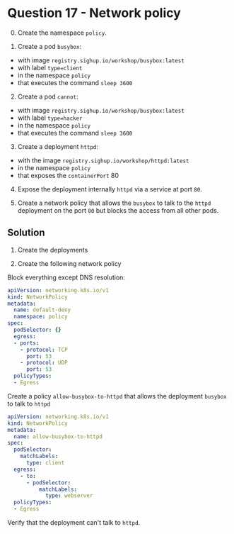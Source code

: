 # Question 17 - Network policy

0. Create the namespace `policy`.

1. Create a pod `busybox`:
  
- with image `registry.sighup.io/workshop/busybox:latest`
- with label `type=client`
- in the namespace `policy`
- that executes the command `sleep 3600`

2. Create a pod `cannot`:

- with image `registry.sighup.io/workshop/busybox:latest`
- with label `type=hacker`
- in the namespace `policy`
- that executes the command `sleep 3600`

3. Create a deployment `httpd`:

- with the image `registry.sighup.io/workshop/httpd:latest`
- in the namespace `policy`
- that exposes the `containerPort` 80

4. Expose the deployment internally `httpd` via a service at port `80`.

5. Create a network policy that allows the `busybox` to talk to the `httpd` deployment on the port `80` but blocks the access from all other pods.

## Solution

1. Create the deployments

2. Create the following network policy

Block everything except DNS resolution:

```yaml
apiVersion: networking.k8s.io/v1
kind: NetworkPolicy
metadata:
  name: default-deny
  namespace: policy
spec:
  podSelector: {}
  egress:
  - ports:
    - protocol: TCP
      port: 53
    - protocol: UDP
      port: 53
  policyTypes:
  - Egress
```

Create a policy `allow-busybox-to-httpd` that allows the deployment `busybox` to talk to `httpd`

```yaml
apiVersion: networking.k8s.io/v1
kind: NetworkPolicy
metadata:
  name: allow-busybox-to-httpd
spec:
  podSelector: 
    matchLabels:
      type: client
  egress:
    - to:
      - podSelector:
          matchLabels:
            type: webserver
  policyTypes:
  - Egress
```

Verify that the deployment can't talk to `httpd`.
